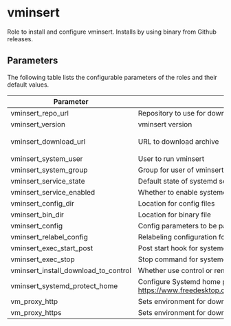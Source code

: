 # vminsert

Role to install and configure vminsert. Installs by using binary from Github releases.

## Parameters

The following table lists the configurable parameters of the roles and their default values.

| Parameter                            | Description                                                                                                                | Default                                                                                                  |
|--------------------------------------|----------------------------------------------------------------------------------------------------------------------------|----------------------------------------------------------------------------------------------------------|
| vminsert_repo_url                    | Repository to use for download.                                                                                            | `https://github.com/VictoriaMetrics/VictoriaMetrics`                                                     |
| vminsert_version                     | vminsert version                                                                                                           | `v1.101.0`                                                                                                |
| vminsert_download_url                | URL to download archive                                                                                                    | `{{ vminsert_repo_url }}/releases/download/{{ vminsert_version }}/vmutils-{{ vminsert_version }}.tar.gz` |
| vminsert_system_user                 | User to run vminsert                                                                                                       | `victoriametrics`                                                                                        |
| vminsert_system_group                | Group for user of vminsert                                                                                                 | `{{ vminsert_system_user }}`                                                                             |
| vminsert_service_state               | Default state of systemd service                                                                                           | `started`                                                                                                |
| vminsert_service_enabled             | Whether to enable systemd service                                                                                          | `true`                                                                                                   |    
| vminsert_config_dir                  | Location for config files                                                                                                  | `/opt/victoriametrics-vminsert`                                                                          |
| vminsert_bin_dir                     | Location for binary file                                                                                                   | `/usr/local/bin`                                                                                         |
| vminsert_config                      | Config parameters to be passed via environment variables                                                                   | See [defaults.yml](./defaults/main.yml)                                                                  |
| vminsert_relabel_config              | Relabeling configuration for vminsert                                                                                      | `""`                                                                                                     |
| vminsert_exec_start_post             | Post start hook for systemd unit                                                                                           | `""`                                                                                                     |
| vminsert_exec_stop                   | Stop command for systemd unit                                                                                              | `""`                                                                                                     |
| vminsert_install_download_to_control | Whether use control or remote host to download installation archive                                                        | `true`                                                                                                   |
| vminsert_systemd_protect_home        | Configure Systemd home protection. See See https://www.freedesktop.org/software/systemd/man/systemd.exec.html#ProtectHome= | `"yes"`                                                                                                  |
| vm_proxy_http                        | Sets environment for downloading archive                                                                                   | `""`                                                                                                     |
| vm_proxy_https                       | Sets environment for downloading archive                                                                                   | `""`                                                                                                     |

